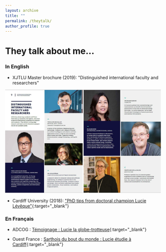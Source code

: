 ```yaml
---
layout: archive
title: ""
permalink: /theytalk/
author_profile: true
---
```


They talk about me...
=====
### In English <br />

* XJTLU Master brochure (2019): "Distinguished international faculty and researchers"
<p style="text-align:left;"><img src="/images/brochure.jpg" alt="XJTLU brochure" width="600"></p>

* Cardiff University (2018): ["PhD tips from doctoral champion Lucie Lévêque"](https://www.cardiff.ac.uk/study/postgraduate/research/student-views-and-stories/phd-tips-from-doctoral-champion,-lucie-leveque,-school-of-computer-science-and-informatics){:target="_blank"}


### En Français <br />

* ADCOG : [Témoignage : Lucie la globe-trotteuse](http://adcog.fr/blog/114-temoignage-lucie-la-globe-trotteuse){:target="_blank"}

* Ouest France : [Sarthois du bout du monde : Lucie étudie à Cardiff](https://www.ouest-france.fr/pays-de-la-loire/le-mans-72000/sarthois-du-bout-du-monde-lucie-etudie-cardiff-5652306){:target="_blank"}
